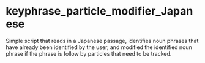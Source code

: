 # keyphrase_particle_modifier_Japanese

Simple script that reads in a Japanese passage, identifies noun phrases that have already been identified by the user, and modified the identified noun phrase if the phrase is follow by particles that need to be tracked.

